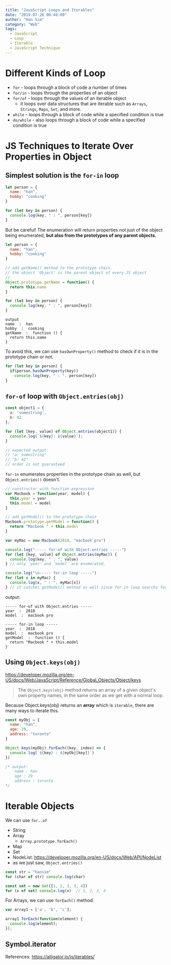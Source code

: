 ```yaml
---
title: "JavaScript Loops and Iterables"
date: "2019-07-26 00:48:00"
author: "Han Sim"
category: "Web"
tags:
  - JavaScript
  - Loop
  - Iterable
  - JavaScript Technique
---
```


# Different Kinds of Loop

- `for` - loops through a block of code a number of times
- `for/in` - loops through the properties of an object
- `for/of` - loops through the values of an iterable object
  - it loops over data structures that are iterable such as `Arrays`, `Strings`, `Maps`, `Set`, and more.
- `while` - loops through a block of code while a specified condition is true
- `do/while` - also loops through a block of code while a specified condition is true

# JS Techniques to Iterate Over Properties in Object

## Simplest solution is the `for-in` loop

```JavaScript
let person = {
  name: "han",
  hobby: "cooking"
}

for (let key in person) {
  console.log(key, " : ", person[key])
}
```

But be careful! The enumeration will return properties not just of the object being enumerated, **but also from the prototypes of any parent objects.**

```JavaScript
let person = {
  name: "han",
  hobby: "cooking"
}

// add getName() method to the prototype chain.
// the object 'Object' is the parent object of every JS object
//
Object.prototype.getName = function() {
  return this.name
}

for (let key in person) {
  console.log(key, " : ", person[key])
}
```

```
output
name  :  han
hobby  :  cooking
getName  :  function () {
  return this.name
}
```

To avoid this, we can use `hasOwnProperty()` method to check if it is in the prototype chain or not.

```JavaScript
for (let key in person) {
  if(person.hasOwnProperty(key))
    console.log(key, " : ", person[key])
}
```

## `for-of` loop with `Object.entries(obj)`

```JavaScript
const object1 = {
  a: 'somestring',
  b: 42
};

for (let [key, value] of Object.entries(object1)) {
  console.log(`${key}: ${value}`);
}

// expected output:
// "a: somestring"
// "b: 42"
// order is not guaranteed
```

`for-in` enumerates properties in the prototype chain as well, but `Object.entries()` doesn't.

```JavaScript
// constructor with function expression
var Macbook = function(year, model) {
  this.year = year
  this.model = model
}

// add getModel() to the prototype chain
Macbook.prototype.getModel = function() {
  return "Macbook " + this.model
}

var myMac = new Macbook(2018, "macbook pro")

console.log("----- for-of with Object.entries -----")
for (let [key, value] of Object.entries(myMac)) {
  console.log(key, " : ", value)
} // only 'year' and 'model' are enumerated.

console.log("\n----- for-in loop -----")
for (let x in myMac) {
  console.log(x, " : ", myMac[x])
} // it catches getModel() method as well since for-in loop searchs for the prototype chain as well
```

output:

```
----- for-of with Object.entries -----
year  :  2018
model  :  macbook pro

----- for-in loop -----
year  :  2018
model  :  macbook pro
getModel  :  function () {
  return "Macbook " + this.model
}
```

## Using `Object.keys(obj)`

https://developer.mozilla.org/en-US/docs/Web/JavaScript/Reference/Global_Objects/Object/keys

> The `Object.keys(obj)` method returns an array of a given object's own property names, in the same order as we get with a normal loop.

Because Object.keys(obj) returns an **array** which is `iterable`, there are many ways to iterate this.

```JavaScript
const myObj = {
  name: "han",
  age: 29,
  address: "toronto"
}

Object.keys(myObj).forEach((key, index) => {
  console.log(`${key} : ${myObj[key]}`)
})

/* output:
    name : han
    age : 29
    address : toronto
*/
```

# Iterable Objects

We can use `for..of`

- String
- Array
  - `Array.prototype.forEach()`
- Map
- Set
- NodeList: https://developer.mozilla.org/en-US/docs/Web/API/NodeList
- as we just saw, `Object.entries()`

```JavaScript
const str = "hansim"
for (char of str) console.log(char)

const set = new Set([1, 2, 3, 3, 4])
for (x of set) console.log(x)  // 1, 2, 3, 4
```

For Arrays, we can use `forEach()` method.

```JavaScript
var array1 = ['a', 'b', 'c'];

array1.forEach(function(element) {
  console.log(element);
});
```

## Symbol.iterator

References: https://alligator.io/js/iterables/
